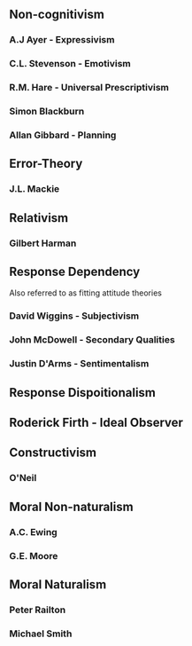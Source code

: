 ## Non-cognitivism

### A.J Ayer - Expressivism

### C.L. Stevenson - Emotivism

### R.M. Hare - Universal Prescriptivism

### Simon Blackburn

### Allan Gibbard - Planning

## Error-Theory

### J.L. Mackie 

## Relativism

### Gilbert Harman 

## Response Dependency 

Also referred to as fitting attitude theories

### David Wiggins - Subjectivism

### John McDowell - Secondary Qualities

### Justin D'Arms - Sentimentalism

## Response Dispoitionalism

## Roderick Firth - Ideal Observer

## Constructivism

### O'Neil

## Moral Non-naturalism

### A.C. Ewing

### G.E. Moore

## Moral Naturalism

### Peter Railton

### Michael Smith